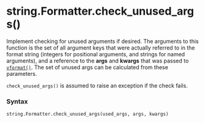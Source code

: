 # string.Formatter.check_unused_args()

Implement checking for unused arguments if desired. The arguments to this function is the set of all argument keys that were actually referred to in the format string (integers for positional arguments, and strings for named arguments), and a reference to the **args** and **kwargs** that was passed to [`vformat()`](/modules/string/Formatter/vformat.md). The set of unused args can be calculated from these parameters. 

`check_unused_args()` is assumed to raise an exception if the check fails.

### Syntax

```python
string.Formatter.check_unused_args(used_args, args, kwargs)
```